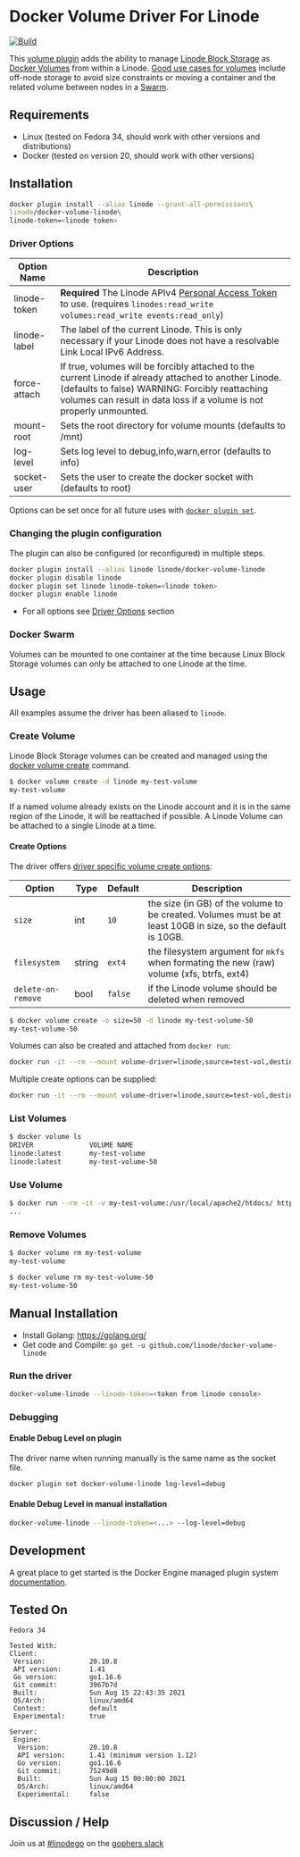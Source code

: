 # Docker Volume Driver For Linode

[![Build](/../../actions/workflows/pull_request.yml/badge.svg)](/../../actions/workflows/pull_request.yml)

This [volume plugin](https://docs.docker.com/engine/extend/plugins_volume/) adds the ability to manage [Linode Block Storage](https://www.linode.com/blockstorage) as [Docker Volumes](https://docs.docker.com/storage/volumes/) from within a Linode.
[Good use cases for volumes](https://docs.docker.com/storage/#good-use-cases-for-volumes) include off-node storage to avoid size constraints or moving a container and the related volume between nodes in a [Swarm](https://github.com/linode/docker-machine-driver-linode#provisioning-docker-swarm).

## Requirements

- Linux (tested on Fedora 34, should work with other versions and distributions)
- Docker (tested on version 20, should work with other versions)

## Installation

```sh
docker plugin install --alias linode --grant-all-permissions\
linode/docker-volume-linode\
linode-token=<linode token>
```

### Driver Options

| Option Name | Description |
| --- | --- |
| linode-token | **Required** The Linode APIv4 [Personal Access Token](https://cloud.linode.com/profile/tokens) to use. (requires `linodes:read_write volumes:read_write events:read_only`)
| linode-label | The label of the current Linode. This is only necessary if your Linode does not have a resolvable Link Local IPv6 Address.
| force-attach | If true, volumes will be forcibly attached to the current Linode if already attached to another Linode. (defaults to false) WARNING: Forcibly reattaching volumes can result in data loss if a volume is not properly unmounted.
| mount-root | Sets the root directory for volume mounts (defaults to /mnt) |
| log-level | Sets log level to debug,info,warn,error (defaults to info) |
| socket-user | Sets the user to create the docker socket with (defaults to root) |

Options can be set once for all future uses with [`docker plugin set`](https://docs.docker.com/engine/reference/commandline/plugin_set/#extended-description).

### Changing the plugin configuration

The plugin can also be configured (or reconfigured) in multiple steps.

```sh
docker plugin install --alias linode linode/docker-volume-linode
docker plugin disable linode
docker plugin set linode linode-token=<linode token>
docker plugin enable linode
```

- For all options see [Driver Options](#Driver-Options) section

### Docker Swarm

Volumes can be mounted to one container at the time because Linux Block Storage volumes can only be attached to one Linode at the time.

## Usage

All examples assume the driver has been aliased to `linode`.

### Create Volume

Linode Block Storage volumes can be created and managed using the [docker volume create](https://docs.docker.com/engine/reference/commandline/volume_create/) command.

```sh
$ docker volume create -d linode my-test-volume
my-test-volume
```

If a named volume already exists on the Linode account and it is in the same region of the Linode, it will be reattached if possible.  A Linode Volume can be attached to a single Linode at a time.

#### Create Options

The driver offers [driver specific volume create options](https://docs.docker.com/engine/reference/commandline/volume_create/#driver-specific-options):

| Option | Type | Default | Description |
| ---    | ---  | ---     | ---         |
| `size` | int  | `10`    | the size (in GB) of the volume to be created.  Volumes must be at least 10GB in size, so the default is 10GB.
| `filesystem` | string | `ext4` | the filesystem argument for `mkfs` when formating the new (raw) volume (xfs, btrfs, ext4)
| `delete-on-remove` | bool | `false`| if the Linode volume should be deleted when removed

```sh
$ docker volume create -o size=50 -d linode my-test-volume-50
my-test-volume-50
```

Volumes can also be created and attached from `docker run`:

```sh
docker run -it --rm --mount volume-driver=linode,source=test-vol,destination=/test,volume-opt=size=25 alpine
```

Multiple create options can be supplied:

```sh
docker run -it --rm --mount volume-driver=linode,source=test-vol,destination=/test,volume-opt=size=25,volume-opt=filesystem=btrfs,volume-opt=delete-on-remove=true alpine
```

### List Volumes

```sh
$ docker volume ls
DRIVER              VOLUME NAME
linode:latest       my-test-volume
linode:latest       my-test-volume-50
```

### Use Volume

```sh
$ docker run --rm -it -v my-test-volume:/usr/local/apache2/htdocs/ httpd
...
```

### Remove Volumes

```sh
$ docker volume rm my-test-volume
my-test-volume

$ docker volume rm my-test-volume-50
my-test-volume-50
```

## Manual Installation

- Install Golang: <https://golang.org/>
- Get code and Compile: `go get -u github.com/linode/docker-volume-linode`

### Run the driver

```sh
docker-volume-linode --linode-token=<token from linode console>
```

### Debugging

#### Enable Debug Level on plugin

The driver name when running manually is the same name as the socket file.

```sh
docker plugin set docker-volume-linode log-level=debug
```

#### Enable Debug Level in manual installation

```sh
docker-volume-linode --linode-token=<...> --log-level=debug
```

## Development

A great place to get started is the Docker Engine managed plugin system [documentation](https://docs.docker.com/engine/extend/#create-a-volumedriver).

## Tested On

```text
Fedora 34
```

```text
Tested With:
Client:
 Version:           20.10.8
 API version:       1.41
 Go version:        go1.16.6
 Git commit:        3967b7d
 Built:             Sun Aug 15 22:43:35 2021
 OS/Arch:           linux/amd64
 Context:           default
 Experimental:      true

Server:
 Engine:
  Version:          20.10.8
  API version:      1.41 (minimum version 1.12)
  Go version:       go1.16.6
  Git commit:       75249d8
  Built:            Sun Aug 15 00:00:00 2021
  OS/Arch:          linux/amd64
  Experimental:     false
```

## Discussion / Help

Join us at [#linodego](https://gophers.slack.com/messages/CAG93EB2S) on the [gophers slack](https://gophers.slack.com)
